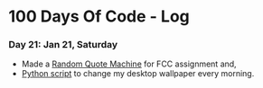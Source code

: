 # 100 Days Of Code - Log

### Day 21: Jan 21, Saturday
- Made a [Random Quote Machine](https://github.com/FlameFractal/FreeCodeCamp-Practice/tree/master/RandomQuoteMachine) for FCC assignment and,
- [Python script](https://github.com/FlameFractal/SetRandomWallpaper) to change my desktop wallpaper every morning.